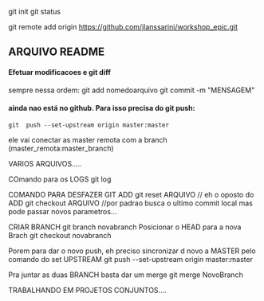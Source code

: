 git init
git status

git remote add origin https://github.com/jlanssarini/workshop_epic.git




## ARQUIVO README


#### Efetuar modificacoes e git diff

sempre nessa ordem:
	git add nomedoarquivo
	git commit -m "MENSAGEM"

#### ainda nao está no github. Para isso precisa do git push:

	git  push --set-upstream origin master:master

ele vai conectar as master remota com a branch (master_remota:master_branch)


VARIOS ARQUIVOS.....

COmando para os LOGS
	git log

COMANDO PARA DESFAZER GIT ADD
	git reset ARQUIVO     // eh o oposto do ADD
	git checkout ARQUIVO   //por padrao busca o ultimo commit local mas pode passar novos parametros...


CRIAR BRANCH
	git branch novabranch
Posicionar o HEAD para a nova Brach
	git checkout novabranch

Porem para dar o novo push, eh preciso sincronizar d novo a MASTER pelo comando do set UPSTREAM
	git  push --set-upstream origin master:master

Pra juntar as duas BRANCH basta dar um merge
	git merge NovoBranch


TRABALHANDO EM PROJETOS CONJUNTOS....
